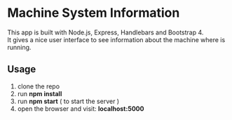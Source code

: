 # Machine System Information
This app is built with Node.js, Express, Handlebars and Bootstrap 4.\
It gives a nice user interface to see information about the machine where is running.

## Usage

1. clone the repo
2. run **npm install**
3. run **npm start**  ( to start the server )
4. open the browser and visit: **localhost:5000**
